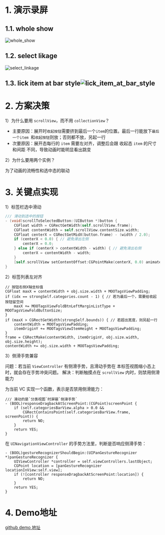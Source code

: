 
# 1. 演示录屏

## 1.1. whole show
![whole_show](/assets/whole_show.gif)

## 1.2. select likage
![select_linkage](/assets/select_linkage.gif)

## 1.3. lick item at bar style![lick_item_at_bar_style](/assets/lick_item_at_bar_style.gif)


# 2. 方案决策

1）为什么要用 `scrollView`，而不用 `collectionView`？

* 主要原因：展开时`收起按钮`需要挤到最后一个`item`的位置。最后一行能放下`最后一个item `和`收起按钮`则放；否则都不放，另起一行
* 次要原因：展开态每行的 `item` 需要左对齐，调整后会跟 收起态 `item` 的尺寸和间距 不同，导致动画时能明显看出跳变

2）为什么要用两个实例？

为了动画的流畅性和选中态的联动


# 3. 关键点实现

1）标签栏选中滑动
```objective-c
/// 滑动到选中的按钮
- (void)scrollToSelectedButton:(UIButton *)button {
    CGFloat width = CGRectGetWidth(self.scrollView.frame);
    CGFloat contentWidth = self.scrollView.contentSize.width;
    CGFloat centerX = CGRectGetMidX(button.frame) - (width / 2.0);
    if (centerX < 0.0) { // 避免滑出左侧
        centerX = 0.0;
    } else if (centerX > contentWidth - width) { // 避免滑出右侧
        centerX = contentWidth - width;
    }
    [self.scrollView setContentOffset:CGPointMake(centerX, 0.0) animated:YES];
}
```

2）标签列表左对齐
```
// 按钮右侧X轴坐标值
CGFloat maxX = contentWidth + obj.size.width + MOOTagsViewPadding;
if (idx == strongSelf.categories.count - 1) { // 若为最后一个，需要给收起按钮留空间
    maxX += MOOTagsViewFoldBtnLeftMarginListType + MOOTagsViewFoldButtonSize;
}
if (maxX > CGRectGetWidth(strongSelf.bounds)) { // 若超出宽度，则另起一行
    contentWidth = MOOTagsViewPadding;
    itemOriginY += MOOTagsViewItemHeight + MOOTagsViewPadding;
}
frame = CGRectMake(contentWidth, itemOriginY, obj.size.width, obj.size.height);
contentWidth += obj.size.width + MOOTagsViewPadding;
```

3）侧滑手势兼容

问题：若当前 `ViewController` 有侧滑手势，且滑动手势在 本标签视图缩小态上时，就会存在手势冲突问题。
解决：判断触摸点在 `scrollView` 内时，则禁用侧滑能力

为当前 VC 实现一个函数，表示是否禁用侧滑能力：
```
/// 滑动的是`分类视图`时屏蔽`侧滑手势`
- (BOOL)responseDragbackAtScreenPoint:(CGPoint)screenPoint {
    if (self.categoriesBarView.alpha > 0.0 &&
        CGRectContainsPoint(self.categoriesBarView.frame, screenPoint)) {
        return NO;
    }
    return YES;
}
```
在 `UINavigationViewController` 的手势方法里，判断是否响应侧滑手势：
```
- (BOOL)gestureRecognizerShouldBegin:(UIPanGestureRecognizer *)panGestureRecognizer {
    UIViewController *controller = self.viewControllers.lastObject;
    CGPoint location = [panGestureRecognizer locationInView:self.view];   
    if (![controller responseDragbackAtScreenPoint:location]) {
        return NO;
    }
    return YES;
}
```

# 4. Demo地址

[github demo 地址](https://github.com/mxh-mo/MODemo/tree/main/MODemo/MODemoOC/MOOTagsView)
